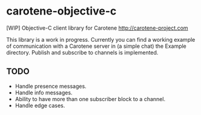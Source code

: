 # carotene-objective-c

[WIP] Objective-C client library for Carotene http://carotene-project.com

This library is a work in progress.
Currently you can find a working example of communication with a Carotene server in (a simple chat) the Example directory.
Publish and subscribe to channels is implemented.

## TODO 

* Handle presence messages.
* Handle info messages.
* Ability to have more than one subscriber block to a channel.
* Handle edge cases.
